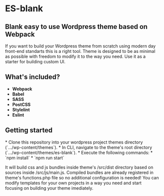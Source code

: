 <h1> ES-blank </h1>
<h2> Blank easy to use Wordpress theme based on Webpack</h2>

If you want to build your Wordpress theme from scratch using modern day front-end standarts this is a right tool.
Theme is designed to be as minimal as possible with freedom to modify it to the way you need. Use it as a starter
for building custom UI.

<h2> What's included? </h2>
<ul>
  <li><strong>Webpack</strong></li>
  <li><strong>Babel</strong></li>
  <li><strong>SASS</strong></li>
  <li><strong>PostCSS</strong></li>
  <li><strong>Stylelint</strong></li>
  <li><strong>Eslint</strong></li>
</ul>

<h2> Getting started </h2>
* Clone this repository into your wordpress project themes directory (`.../wp-content/themes`).
* In CLI, navigate to the theme's root directory (`.../wp-content/themes/es-blank`).
* Execute the following commands:
* `npm install`
* `npm run start`

It will build css and js bundles inside theme's /src/dist directory based on sources inside /src/js/main.js.
Compiled bundles are already registered in theme's functions.php file so no additional configuration is needed!
You can modify templates for your own projects in a way you need and start focusing on building your theme imediately.
